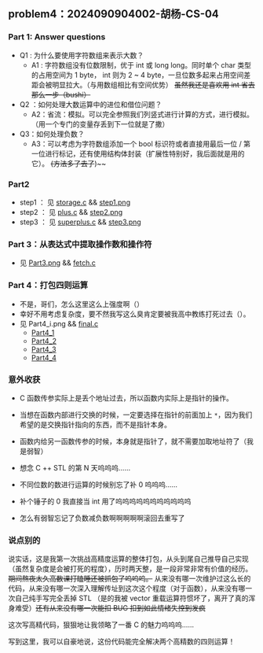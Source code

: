 ## problem4：2024090904002-胡杨-CS-04

### Part 1: Answer questions

- Q1 : 为什么要使用字符数组来表示大数？
  - A1 : 字符数组没有位数限制，优于 int 或 long long。同时单个 char 类型的占用空间为 1 byte， int 则为 2 ~ 4 byte，一旦位数多起来占用空间差距会被明显拉大。（与用数组相比有空间优势） ~~虽然我还是喜欢用 int 省去那么一步（bushi）~~
- Q2 ：如何处理大数运算中的进位和借位问题？
  - A2：省流：模拟。可以完全参照我们列竖式进行计算的方式，进行模拟。（用一个专门的变量存丢到下一位就是了撒）
- Q3：如何处理负数？
  - A3：可以考虑为字符数组添加一个 bool 标识符或者直接用最后一位 / 第一位进行标记，还有使用结构体封装（扩展性特别好，我后面就是用的它）。 ~~(方法多了去了~~)~~

### Part2

- step1 ： 见 [storage.c](https://github.com/Myhanshuang/glimmer/blob/main/problem4/storage.c) && [step1.png](https://github.com/Myhanshuang/glimmer/blob/main/problem4/step1.png)
- step2 ： 见 [plus.c](https://github.com/Myhanshuang/glimmer/blob/main/problem4/plus.c) && [step2.png](https://github.com/Myhanshuang/glimmer/blob/main/problem4/step2.png)
- step3 ： 见 [superplus.c](https://github.com/Myhanshuang/glimmer/blob/main/problem4/superplus.c) && [step3.png](https://github.com/Myhanshuang/glimmer/blob/main/problem4/step3.png)

### Part 3：从表达式中提取操作数和操作符

- 见 [Part3.png](https://github.com/Myhanshuang/glimmer/blob/main/problem4/Part3.png) && [fetch.c](https://github.com/Myhanshuang/glimmer/blob/main/problem4/fetcht.c)

### Part 4：打包四则运算

- 不是，哥们，怎么这里这么上强度啊（）
- 幸好不用考虑复杂度，要不然我写这么臭肯定要被我高中教练打死过去（）。
- 见 Part4_i.png && [final.c](https://github.com/Myhanshuang/glimmer/blob/main/problem4/final.c)
  - [Part4_1](https://github.com/Myhanshuang/glimmer/blob/main/problem4/Part4_1.png)
  - [Part4_2](https://github.com/Myhanshuang/glimmer/blob/main/problem4/Part4_2.png)
  - [Part4_3](https://github.com/Myhanshuang/glimmer/blob/main/problem4/Part4_3.png)
  - [Part4_4](https://github.com/Myhanshuang/glimmer/blob/main/problem4/Part4_4.png)


### 意外收获

- C 函数传参实际上是丢个地址过去，所以函数内实际上是指针的操作。
- 当想在函数内部进行交换的时候，一定要选择在指针的前面加上 `*`，因为我们希望的是交换指针指向的东西，而不是指针本身。
- 函数内给另一函数传参的时候，本身就是指针了，就不需要加取地址符了（我是弱智）
- 想念 C ++ STL 的第 N 天呜呜呜……
- 不同位数的数进行运算的时候别忘了补 0 呜呜呜……
- 补个锤子的 0 我直接当 int 用了呜呜呜呜呜呜呜呜呜呜呜

- 怎么有弱智忘记了负数减负数啊啊啊啊啊滚回去重写了


### 说点别的

说实话，这是我第一次挑战高精度运算的整体打包，从头到尾自己推导自己实现（虽然复杂度是会被打死的程度），历时两天整，是一段非常非常有价值的经历。 ~~期间熬夜太久高数课打瞌睡还被抓包了呜呜呜。~~ 从来没有哪一次维护过这么长的代码，从来没有哪一次深入理解传址到这次这个程度（对于函数），从来没有哪一次自己纯手写完全丢掉 STL （是的我被 vector 重载运算符惯坏了，离开了真的浑身难受）~~还有从来没有哪一次能扣 BUG 扣到如此情绪失控到发疯~~

这次写高精代码，狠狠地让我领略了一番 C 的魅力呜呜呜……

写到这里，我可以自豪地说，这份代码能完全解决两个高精数的四则运算！
